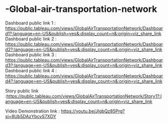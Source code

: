 # -Global-air-transportation-network       


Dashboard public link 1 : https://public.tableau.com/views/GlobalAirTransportationNetwork/Dashboard1?:language=en-US&publish=yes&:display_count=n&:origin=viz_share_link
Dashboard public link 2 : https://public.tableau.com/views/GlobalAirTransportationNetwork/Dashboard2?:language=en-US&publish=yes&:display_count=n&:origin=viz_share_link
Dashboard public link 3 : https://public.tableau.com/views/GlobalAirTransportationNetwork/Dashboard3?:language=en-US&publish=yes&:display_count=n&:origin=viz_share_link
Dashboard public link 4 : https://public.tableau.com/views/GlobalAirTransportationNetwork/Dashboard4?:language=en-US&publish=yes&:display_count=n&:origin=viz_share_link


Story public link :https://public.tableau.com/views/GlobalAirTransportationNetwork/Story1?:language=en-US&publish=yes&:display_count=n&:origin=viz_share_link



Video Demonstration link : https://youtu.be/JIgbQz85Prg?si=8Ub5DAzYbcvS7XDY


